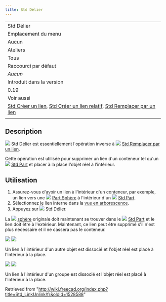 ```yaml
---
title: Std Délier
---
```

|  |
| --- |
| Std Délier |
| Emplacement du menu |
| Aucun |
| Ateliers |
| Tous |
| Raccourci par défaut |
| *Aucun* |
| Introduit dans la version |
| 0.19 |
| Voir aussi |
| [Std Créer un lien](/Std_LinkMake/fr "Std LinkMake/fr"), [Std Créer un lien relatif](/Std_LinkMakeRelative/fr "Std LinkMakeRelative/fr"), [Std Remplacer par un lien](/Std_LinkReplace/fr "Std LinkReplace/fr") |
|  |

## Description

![](/images/Std_LinkUnlink.svg) Std Délier est essentiellement l'opération inverse à ![](/images/Std_LinkReplace.svg) [Std Remplacer par un lien](/Std_LinkReplace/fr "Std LinkReplace/fr").

Cette opération est utilisée pour supprimer un lien d'un conteneur tel qu'un ![](/images/Std_Part.svg) [Std Part](/Std_Part/fr "Std Part/fr") et placer à la place l'objet réel à l'intérieur.

## Utilisation

1. Assurez-vous d'avoir un lien à l'intérieur d'un conteneur, par exemple, un lien vers une ![](/images/Part_Sphere.svg) [Part Sphère](/Part_Sphere/fr "Part Sphere/fr") à l'intérieur d'un ![](/images/Std_Part.svg) [Std Part](/Std_Part/fr "Std Part/fr").
2. Sélectionnez le lien interne dans la [vue en arborescence](/Tree_view/fr "Tree view/fr").
3. Appuyez sur ![](/images/Std_LinkUnlink.svg) Std Délier.

La ![](/images/Part_Sphere.svg) [sphère](/Part_Sphere/fr "Part Sphere/fr") originale doit maintenant se trouver dans le ![](/images/Std_Part.svg) [Std Part](/Std_Part/fr "Std Part/fr") et le lien doit être à l'extérieur. Maintenant, ce lien peut être supprimé s'il n'est plus nécessaire et il ne cassera pas le conteneur.

![](/images/Std_Link_tree_replace_fuse_2_example.png) ![](/images/Std_Link_tree_unlink_1_example.png)

Un lien à l'intérieur d'un autre objet est dissocié et l'objet réel est placé à l'intérieur à la place.

![](/images/Std_Link_tree_replace_part_2_examples.png) ![](/images/Std_Link_tree_unlink_2_example.png)

Un lien à l'intérieur d'un groupe est dissocié et l'objet réel est placé à l'intérieur à la place.

Retrieved from "<http://wiki.freecad.org/index.php?title=Std_LinkUnlink/fr&oldid=1528588>"